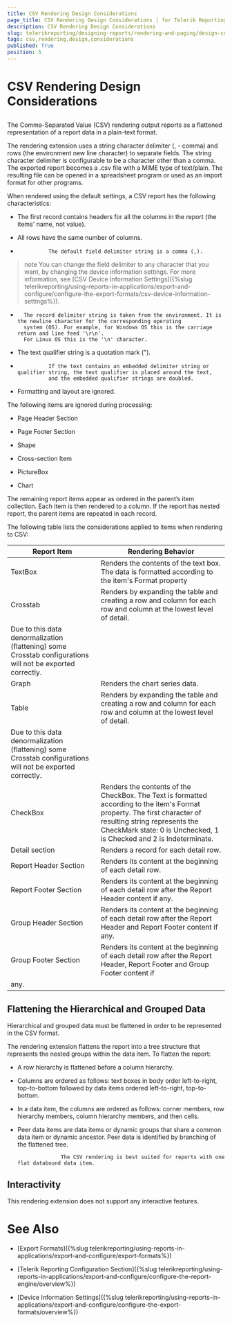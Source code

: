 ```yaml
---
title: CSV Rendering Design Considerations
page_title: CSV Rendering Design Considerations | for Telerik Reporting Documentation
description: CSV Rendering Design Considerations
slug: telerikreporting/designing-reports/rendering-and-paging/design-considerations-for-report-rendering/csv-rendering-design-considerations
tags: csv,rendering,design,considerations
published: True
position: 5
---
```


# CSV Rendering Design Considerations



## 

The Comma-Separated Value (CSV) rendering output reports as a flattened representation of a report data in a 
	        plain-text format.
      	

The rendering extension uses a string character delimiter (, - comma) and rows (the environment new line character) 
          to separate fields.
          The string character delimiter is configurable to be a character other than a comma.
          The exported report becomes a .csv file with a MIME type of text/plain.
	        The resulting file can be opened in a spreadsheet program or used as an import format for other programs.
        

When rendered using the default settings, a CSV report has the following characteristics:

* The first record contains headers for all the columns in the report (the items' name, not value).

* All rows have the same number of columns.

* 
				The default field delimiter string is a comma (,).
				

>note 
					You can change the field delimiter to any character that you want, by changing the device information settings. 
					For more information, see [CSV Device Information Settings]({%slug telerikreporting/using-reports-in-applications/export-and-configure/configure-the-export-formats/csv-device-information-settings%}).
				


* 
        The record delimiter string is taken from the environment. It is the newline character for the corresponding operating
        system (OS). For example, for Windows OS this is the carriage return and line feed '\r\n'.
        For Linux OS this is the '\n' character.
    

* The text qualifier string is a quotation mark (").

* 
				If the text contains an embedded delimiter string or qualifier string, the text qualifier is placed around the text,
				and the embedded qualifier strings are doubled.
			

* Formatting and layout are ignored.



The following items are ignored during processing:

* Page Header Section

* Page Footer Section

* Shape

* Cross-section Item

* PictureBox

* Chart

The remaining report items appear as ordered in the parent’s item collection. Each item is then rendered to a column.
			If the report has nested report, the parent items are repeated in each record.
		

The following table lists the considerations applied to items when rendering to CSV:


|  __Report Item__  |  __Rendering Behavior__  |
| ------ | ------ |
|TextBox|Renders the contents of the text box. The data is formatted according to the item's Format property|
|Crosstab|Renders by expanding the table and creating a row and column for each row and column at the lowest level of detail.
			Due to this data denormalization (flattening) some Crosstab configurations will not be exported correctly.|
|Graph|Renders the chart series data.|
|Table|Renders by expanding the table and creating a row and column for each row and column at the lowest level of detail.
			Due to this data denormalization (flattening) some Crosstab configurations will not be exported correctly.|
|CheckBox|Renders the contents of the CheckBox. The Text is formatted according to the item's Format property. The first character of resulting string represents the CheckMark state: 0 is Unchecked, 1 is Checked and 2 is Indeterminate.|
|Detail section|Renders a record for each detail row.|
|Report Header Section|Renders its content at the beginning of each detail row.|
|Report Footer Section|Renders its content at the beginning of each detail row after the Report Header content if any.|
|Group Header Section|Renders its content at the beginning of each detail row after the Report Header and Report Footer content if any.|
|Group Footer Section|Renders its content at the beginning of each detail row after the Report Header, Report Footer and Group Footer content if 
any.|

## Flattening the Hierarchical and Grouped Data

Hierarchical and grouped data must be flattened in order to be represented in the CSV format.
    		

The rendering extension flattens the report into a tree structure that represents the nested groups within the data item. 
    			To flatten the report:
    		

* A row hierarchy is flattened before a column hierarchy.

* Columns are ordered as follows: text boxes in body order left-to-right, top-to-bottom followed 
				  		by data items ordered left-to-right, top-to-bottom.
				  	

* In a data item, the columns are ordered as follows: corner members, row hierarchy members, 
				  		column hierarchy members, and then cells.
				  	

* Peer data items are data items or dynamic groups that share a common data item or dynamic ancestor. 
				  		Peer data is identified by branching of the flattened tree.
				  	
					The CSV rendering is best suited for reports with one flat databound data item.
				

## Interactivity

This rendering extension does not support any interactive features.

# See Also

 * [Export Formats]({%slug telerikreporting/using-reports-in-applications/export-and-configure/export-formats%})

 * [Telerik Reporting Configuration Section]({%slug telerikreporting/using-reports-in-applications/export-and-configure/configure-the-report-engine/overview%})

 * [Device Information Settings]({%slug telerikreporting/using-reports-in-applications/export-and-configure/configure-the-export-formats/overview%})
